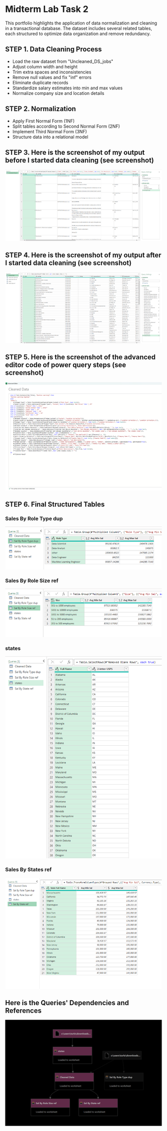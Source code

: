 # Midterm Lab Task 2
This portfolio highlights the application of data normalization and cleaning in a transactional database. The dataset includes several related tables, each structured to optimize data organization and remove redundancy.

## STEP 1. Data Cleaning Process
- Load the raw dataset from "Uncleaned_DS_jobs"
- Adjust column width and height
- Trim extra spaces and inconsistencies
- Remove null values and fix "inf" errors
- Eliminate duplicate records
- Standardize salary estimates into min and max values
- Normalize company size and location details

## STEP 2. Normalization
- Apply First Normal Form (1NF)
- Split tables according to Second Normal Form (2NF)
- Implement Third Normal Form (3NF)
- Structure data into a relational model

## STEP 3. Here is the screenshot of my output before I started data cleaning (see screenshot)
![screenshot](images/Turla%20(UD).png)

## STEP 4. Here is the screenshot of my output after I started data cleaning (see screenshot)
![screenshot](images/Turla%20(CD).png)

## STEP 5. Here is the screenshot of the advanced editor code of power query steps (see screenshot)
![screenshot](images/Turla%20(AES).png)

## STEP 6. Final Structured Tables
### Sales By Role Type dup
![screenshot](images/Turla%20(SBRTd).png)
### Sales By Role Size ref
![screenshot](images/Turla%20(SBRSr).png)
### states
![screenshot](images/Turla%20(s).png)
### Sales By States ref
![screenshot](images/Turla%20(SBSr).png)

## Here is the Queries' Dependencies and References
![screenshot](images/Turla%20(QD).png)
